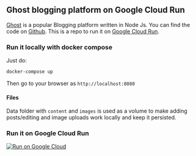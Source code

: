 ## Ghost blogging platform on Google Cloud Run

[Ghost](https://ghost.org/) is a popular Blogging platform written in Node Js. You can find the code on [Github](https://github.com/TryGhost/Ghost). 
This is a repo to run it
on [Google Cloud Run](https://cloud.google.com/run/).

### Run it locally with docker compose

Just do:

```bash
docker-compose up
```

Then go to your browser as `http://localhost:8080`

#### Files

Data folder with `content` and `images` is used as a volume to make adding posts/editing and image uploads work locally and keep it persisted.

### Run it on Google Cloud Run

[![Run on Google Cloud](https://storage.googleapis.com/cloudrun/button.svg)](https://console.cloud.google.com/cloudshell/editor?shellonly=true&cloudshell_image=gcr.io/cloudrun/button&cloudshell_git_repo=git@github.com:FelDevWeb2/blog-public.gitt)
